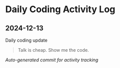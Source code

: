# Daily Coding Activity Log

## 2024-12-13

Daily coding update

> Talk is cheap. Show me the code.

*Auto-generated commit for activity tracking*
